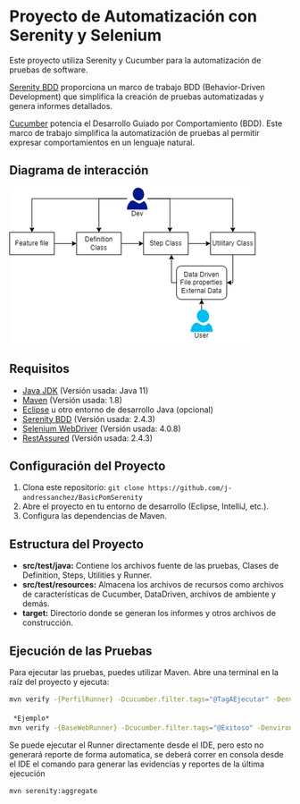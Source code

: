 # Proyecto de Automatización con Serenity y Selenium


Este proyecto utiliza Serenity y Cucumber para la automatización de pruebas de software.

[Serenity BDD](https://serenity-bdd.github.io) proporciona un marco de trabajo BDD (Behavior-Driven Development) que simplifica la creación de pruebas automatizadas y genera informes detallados.

[Cucumber](https://cucumber.io) potencia el Desarrollo Guiado por Comportamiento (BDD). Este marco de trabajo simplifica la automatización de pruebas al permitir expresar comportamientos en un lenguaje natural.

## Diagrama de interacción

![Diagrama de Interacción](Images/AutomationBaseDiagram.png)

## Requisitos

- [Java JDK](https://www.oracle.com/java/technologies/javase-downloads.html) (Versión usada: Java 11)
- [Maven](https://maven.apache.org/download.cgi) (Versión usada: 1.8)
- [Eclipse](https://www.eclipse.org/downloads/) u otro entorno de desarrollo Java (opcional)
- [Serenity BDD](https://serenity-bdd.github.io) (Versión usada: 2.4.3)
- [Selenium WebDriver](https://www.selenium.dev/documentation/webdriver/) (Versión usada: 4.0.8)
- [RestAssured](https://serenity-bdd.github.io/docs/tutorials/rest) (Versión usada: 2.4.3)

## Configuración del Proyecto

1. Clona este repositorio: `git clone https://github.com/j-andressanchez/BasicPomSerenity`
2. Abre el proyecto en tu entorno de desarrollo (Eclipse, IntelliJ, etc.).
3. Configura las dependencias de Maven.

## Estructura del Proyecto

- **src/test/java:** Contiene los archivos fuente de las pruebas, Clases de Definition, Steps, Utilities y Runner.
- **src/test/resources:** Almacena los archivos de recursos como archivos de características de Cucumber, DataDriven, archivos de ambiente y demás.
- **target:** Directorio donde se generan los informes y otros archivos de construcción.

## Ejecución de las Pruebas

Para ejecutar las pruebas, puedes utilizar Maven. Abre una terminal en la raíz del proyecto y ejecuta:

```bash
mvn verify -{PerfilRunner} -Dcucumber.filter.tags="@TagAEjecutar" -Denvironment="Ambiente"

 *Ejemplo*
mvn verify -{BaseWebRunner} -Dcucumber.filter.tags="@Exitoso" -Denvironment="QA"
```

Se puede ejecutar el Runner directamente desde el IDE, pero esto no generará reporte de forma automatica, se deberá correr en consola desde el IDE el comando para generar las evidencias y reportes de la última ejecución

```bash
mvn serenity:aggregate
```
